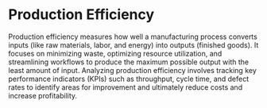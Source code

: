 # Production Efficiency

Production efficiency measures how well a manufacturing process converts inputs (like raw materials, labor, and energy) into outputs (finished goods). It focuses on minimizing waste, optimizing resource utilization, and streamlining workflows to produce the maximum possible output with the least amount of input. Analyzing production efficiency involves tracking key performance indicators (KPIs) such as throughput, cycle time, and defect rates to identify areas for improvement and ultimately reduce costs and increase profitability.
